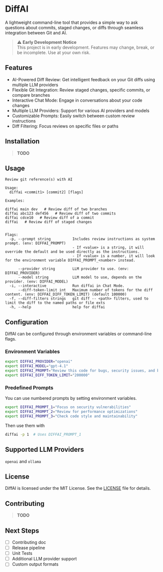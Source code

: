# DiffAI

A lightweight command-line tool that provides a simple way to ask questions about commits, staged changes, or diffs through seamless integration between Git and AI.

> ⚠️ **Early Development Notice**  
> This project is in early development. Features may change, break, or be incomplete. Use at your own risk.

## Features

- AI-Powered Diff Review: Get intelligent feedback on your Git diffs using multiple LLM providers
- Flexible Git Integration: Review staged changes, specific commits, or compare branches
- Interactive Chat Mode: Engage in conversations about your code changes
- Multiple LLM Providers: Support for various AI providers and models
- Customizable Prompts: Easily switch between custom review instructions
- Diff Filtering: Focus reviews on specific files or paths

## Installation

> **TODO**

## Usage

```man
Review git reference(s) with AI

Usage:
  diffai <commit1> [commit2] [flags]

Examples:

diffai main dev   # Review diff of two branches
diffai abc123 def456   # Review diff of two commits
diffai cdce10   # Review diff of a commit
diffai   # Review diff of staged changes


Flags:
  -p, --prompt string          Includes review instructions as system prompt. (env: DIFFAI_PROMPT)
                               - If <value> is a string, it will override the default and be used directly as the instructions.
                               - If <value> is a number, it will look for the environment variable DIFFAI_PROMPT_<number> instead.

      --provider string        LLM provider to use. (env: DIFFAI_PROVIDER)
      --model string           LLM model to use, depends on the provider. (env: DIFFAI_MODEL)
  -i, --interactive            Run diffai in Chat Mode.
      --diff-token-limit int   Maximum number of tokens for the diff content. (env: DIFFAI_DIFF_TOKEN_LIMIT) (default 100000)
  -f, --diff-filters strings   git diff -- <path> filters, used to limit the diff to the named paths or file exts
  -h, --help                   help for diffai
```

## Configuration

DiffAI can be configured through environment variables or command-line flags.

### Environment Variables

```bash
export DIFFAI_PROVIDER="openai"
export DIFFAI_MODEL="gpt-4.1"
export DIFFAI_PROMPT="Review this code for bugs, security issues, and best practices"
export DIFFAI_DIFF_TOKEN_LIMIT="200000"
```

### Predefined Prompts

You can use numbered prompts by setting environment variables.

```bash
export DIFFAI_PROMPT_1="Focus on security vulnerabilities"
export DIFFAI_PROMPT_2="Review for performance optimizations"
export DIFFAI_PROMPT_3="Check code style and maintainability"
```

Then use them with

```bash
diffai -p 1  # Uses DIFFAI_PROMPT_1
```

## Supported LLM Providers

`openai` and `ollama`

## License

DiffAI is licensed under the MIT License. See the [LICENSE](./LICENSE) file for details.

## Contributing

> **TODO**

## Next Steps

- [ ] Contributing doc
- [ ] Release pipeline
- [ ] Unit Tests
- [ ] Additional LLM provider support
- [ ] Custom output formats
